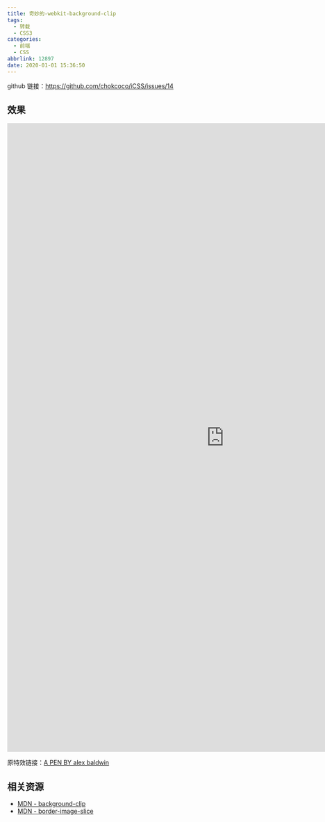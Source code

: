 ```yaml
---
title: 奇妙的-webkit-background-clip
tags:
  - 转载
  - CSS3
categories:
  - 前端
  - CSS
abbrlink: 12897
date: 2020-01-01 15:36:50
---
```


github 链接：https://github.com/chokcoco/iCSS/issues/14

<!-- more -->

## 效果

<iframe height="1449" scrolling="no" title="existential gradient buttons" src="https://codepen.io/JingW/embed/gObGjww?height=1449&amp;theme-id=default&amp;default-tab=result" frameborder="no" allowtransparency="true" allowfullscreen="true" style="width: 997.594px;"></iframe>

原特效链接：[A PEN BY alex baldwin](https://codepen.io/cubeghost/pen/ByJGEN)

## 相关资源

- [MDN - background-clip](https://developer.mozilla.org/zh-CN/docs/Web/CSS/background-clip)
- [MDN - border-image-slice](https://developer.mozilla.org/zh-CN/docs/Web/CSS/border-image-slice)
